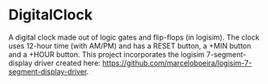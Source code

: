 # DigitalClock
A digital clock made out of logic gates and flip-flops (in logisim).
The clock uses 12-hour time (with AM/PM) and has a RESET button, a +MIN button and a +HOUR button.
This project incorporates the logisim 7-segment-display driver created here: https://github.com/marceloboeira/logisim-7-segment-display-driver.
